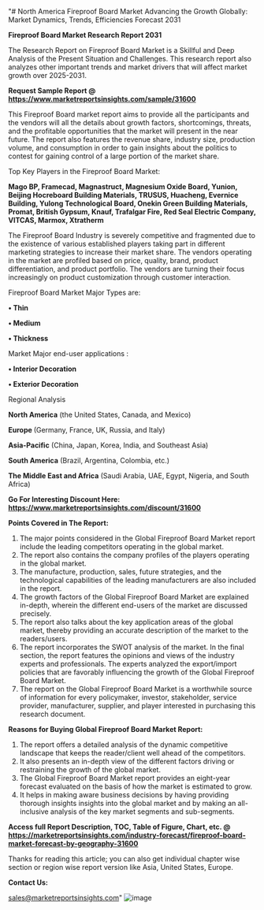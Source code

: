 "# North America Fireproof Board Market Advancing the Growth Globally: Market Dynamics, Trends, Efficiencies Forecast 2031

<strong>Fireproof Board Market Research Report 2031</strong>

The Research Report on Fireproof Board Market is a Skillful and Deep Analysis of the Present Situation and Challenges. This research report also analyzes other important trends and market drivers that will affect market growth over 2025-2031.

<strong>Request Sample Report @ <a href=https://www.marketreportsinsights.com/sample/31600>https://www.marketreportsinsights.com/sample/31600</a></strong>

This Fireproof Board market report aims to provide all the participants and the vendors will all the details about growth factors, shortcomings, threats, and the profitable opportunities that the market will present in the near future. The report also features the revenue share, industry size, production volume, and consumption in order to gain insights about the politics to contest for gaining control of a large portion of the market share.

Top Key Players in the Fireproof Board Market:

<strong>Mago BP, Framecad, Magnastruct, Magnesium Oxide Board, Yunion, Beijing Hocreboard Building Materials, TRUSUS, Huacheng, Evernice Building, Yulong Technological Board, Onekin Green Building Materials, Promat, British Gypsum, Knauf, Trafalgar Fire, Red Seal Electric Company, VITCAS, Marmox, Xtratherm</strong>

The Fireproof Board Industry is severely competitive and fragmented due to the existence of various established players taking part in different marketing strategies to increase their market share. The vendors operating in the market are profiled based on price, quality, brand, product differentiation, and product portfolio. The vendors are turning their focus increasingly on product customization through customer interaction.

Fireproof Board Market Major Types are:

<strong>• Thin

• Medium

• Thickness</strong>

Market Major end-user applications :

<strong>• Interior Decoration

• Exterior Decoration</strong>

Regional Analysis

</u><strong><b>North America</b></strong> (the United States, Canada, and Mexico)

<strong><b>Europe </b></strong>(Germany, France, UK, Russia, and Italy)

<strong><b>Asia-Pacific</b></strong> (China, Japan, Korea, India, and Southeast Asia)

<strong><b>South America</b></strong> (Brazil, Argentina, Colombia, etc.)

<strong><b>The Middle East and Africa</b></strong> (Saudi Arabia, UAE, Egypt, Nigeria, and South Africa)

<strong>Go For Interesting Discount Here: <a href=https://www.marketreportsinsights.com/discount/31600>https://www.marketreportsinsights.com/discount/31600</a></strong>

<strong>Points Covered in The Report:</strong>
<ol>
  <li>The major points considered in the Global Fireproof Board Market report include the leading competitors operating in the global market.</li>
  <li>The report also contains the company profiles of the players operating in the global market.</li>
  <li>The manufacture, production, sales, future strategies, and the technological capabilities of the leading manufacturers are also included in the report.</li>
  <li>The growth factors of the Global Fireproof Board Market are explained in-depth, wherein the different end-users of the market are discussed precisely.</li>
  <li>The report also talks about the key application areas of the global market, thereby providing an accurate description of the market to the readers/users.</li>
  <li>The report incorporates the SWOT analysis of the market. In the final section, the report features the opinions and views of the industry experts and professionals. The experts analyzed the export/import policies that are favorably influencing the growth of the Global Fireproof Board Market.</li>
  <li>The report on the Global Fireproof Board Market is a worthwhile source of information for every policymaker, investor, stakeholder, service provider, manufacturer, supplier, and player interested in purchasing this research document.</li>
</ol>
<strong>Reasons for Buying Global Fireproof Board Market Report:</strong>

<ol>
  <li>The report offers a detailed analysis of the dynamic competitive landscape that keeps the reader/client well ahead of the competitors.</li>
  <li>It also presents an in-depth view of the different factors driving or restraining the growth of the global market.</li>
  <li>The Global Fireproof Board Market report provides an eight-year forecast evaluated on the basis of how the market is estimated to grow.</li>
  <li>It helps in making aware business decisions by having providing thorough insights insights into the global market and by making an all-inclusive analysis of the key market segments and sub-segments.</li>
</ol>
<strong>Access full Report Description, TOC, Table of Figure, Chart, etc. @ <a href=https://marketreportsinsights.com/industry-forecast/fireproof-board-market-forecast-by-geography-31600>https://marketreportsinsights.com/industry-forecast/fireproof-board-market-forecast-by-geography-31600</a></strong>


Thanks for reading this article; you can also get individual chapter wise section or region wise report version like Asia, United States, Europe.

<strong>Contact Us:</strong>

sales@marketreportsinsights.com"
![image](https://github.com/user-attachments/assets/2fdd448d-6aa8-42c3-ad8a-106d70aa1bfe)

